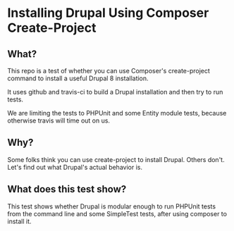 Installing Drupal Using Composer Create-Project
===

What?
---

This repo is a test of whether you can use Composer's create-project command to install a useful Drupal 8 installation.

It uses github and travis-ci to build a Drupal installation and then try to run tests.

We are limiting the tests to PHPUnit and some Entity module tests, because otherwise travis will time out on us.

Why?
---

Some folks think you can use create-project to install Drupal. Others don't. Let's find out what Drupal's actual behavior is.

What does this test show?
---

This test shows whether Drupal is modular enough to run PHPUnit tests from the command line and some SimpleTest tests, after using composer to install it.
